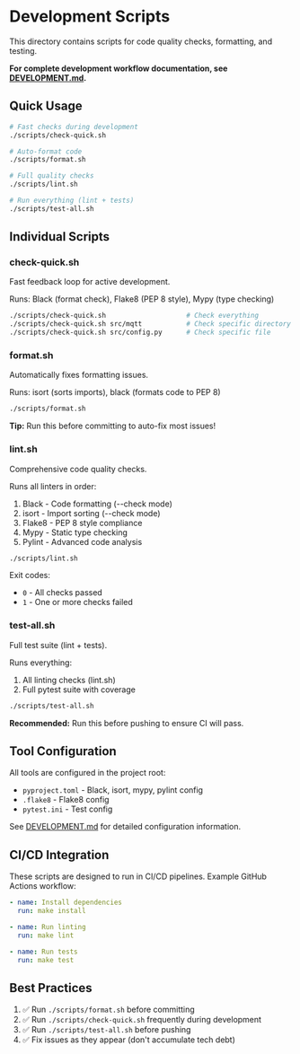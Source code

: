 # Development Scripts

This directory contains scripts for code quality checks, formatting, and testing.

**For complete development workflow documentation, see [DEVELOPMENT.md](../DEVELOPMENT.md).**

## Quick Usage

```bash
# Fast checks during development
./scripts/check-quick.sh

# Auto-format code
./scripts/format.sh

# Full quality checks
./scripts/lint.sh

# Run everything (lint + tests)
./scripts/test-all.sh
```

## Individual Scripts

### check-quick.sh
Fast feedback loop for active development.

Runs: Black (format check), Flake8 (PEP 8 style), Mypy (type checking)

```bash
./scripts/check-quick.sh                    # Check everything
./scripts/check-quick.sh src/mqtt           # Check specific directory
./scripts/check-quick.sh src/config.py      # Check specific file
```

### format.sh
Automatically fixes formatting issues.

Runs: isort (sorts imports), black (formats code to PEP 8)

```bash
./scripts/format.sh
```

**Tip:** Run this before committing to auto-fix most issues!

### lint.sh
Comprehensive code quality checks.

Runs all linters in order:
1. Black - Code formatting (--check mode)
2. isort - Import sorting (--check mode)
3. Flake8 - PEP 8 style compliance
4. Mypy - Static type checking
5. Pylint - Advanced code analysis

```bash
./scripts/lint.sh
```

Exit codes:
- `0` - All checks passed
- `1` - One or more checks failed

### test-all.sh
Full test suite (lint + tests).

Runs everything:
1. All linting checks (lint.sh)
2. Full pytest suite with coverage

```bash
./scripts/test-all.sh
```

**Recommended:** Run this before pushing to ensure CI will pass.

## Tool Configuration

All tools are configured in the project root:
- `pyproject.toml` - Black, isort, mypy, pylint config
- `.flake8` - Flake8 config
- `pytest.ini` - Test config

See [DEVELOPMENT.md](../DEVELOPMENT.md) for detailed configuration information.

## CI/CD Integration

These scripts are designed to run in CI/CD pipelines. Example GitHub Actions workflow:

```yaml
- name: Install dependencies
  run: make install

- name: Run linting
  run: make lint

- name: Run tests
  run: make test
```

## Best Practices

1. ✅ Run `./scripts/format.sh` before committing
2. ✅ Run `./scripts/check-quick.sh` frequently during development
3. ✅ Run `./scripts/test-all.sh` before pushing
4. ✅ Fix issues as they appear (don't accumulate tech debt)
